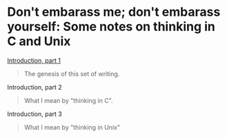 Don't embarass me; don't embarass yourself: Some notes on thinking in C and Unix
================================================================================

[Introduction, part 1](cnix-intro-1)

> The genesis of this set of writing.

Introduction, part 2

> What I mean by "thinking in C".

Introduction, part 3

> What I mean by "thinking in Unix"

